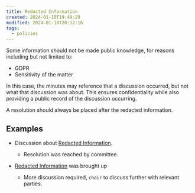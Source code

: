 ```yaml
---
title: Redacted Information
created: 2024-01-18T19:49:29
modified: 2024-01-18T20:12:16
tags:
  - policies
---
```


Some information should not be made public knowledge, for reasons including but not limited to:

- GDPR
- Sensitivity of the matter

In this case, the minutes may reference that a discussion occurred, but not what that discussion was about. This ensures confidentiality while also providing a public record of the discussion occurring.

A resolution should always be placed after the redacted information.

## Examples

- Discussion about [Redacted Information](Redacted%20Information.md).
	- Resolution was reached by committee.

- [Redacted Information](Redacted%20Information.md) was brought up
	- More discussion required, `chair` to discuss further with relevant parties.
